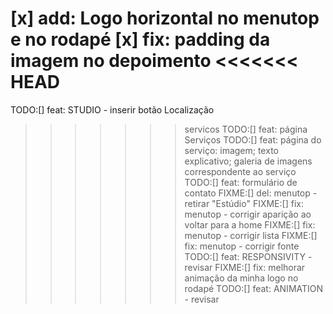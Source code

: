 [x] add: Logo horizontal no menutop e no rodapé
[x] fix: padding da imagem no depoimento
<<<<<<< HEAD
=======
TODO:[] feat: STUDIO - inserir botão Localização
>>>>>>> servicos
TODO:[] feat: página Serviços
TODO:[] feat: página do serviço: imagem; texto explicativo; galeria de imagens correspondente ao serviço
TODO:[] feat: formulário de contato
FIXME:[] del: menutop - retirar "Estúdio"
FIXME:[] fix: menutop - corrigir aparição ao voltar para a home
FIXME:[] fix: menutop - corrigir lista
FIXME:[] fix: menutop - corrigir fonte
TODO:[] feat: RESPONSIVITY - revisar
FIXME:[] fix: melhorar animação da minha logo no rodapé
TODO:[] feat: ANIMATION - revisar
